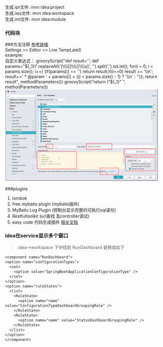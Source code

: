 生成.ipr文件: mvn idea:project  
生成.iws文件: mvn idea:workspace  
生成.iml文件: mvn idea:module  


### 代码块
###方法注释
[参考链接](https://www.cnblogs.com/silentercn/p/9782230.html)  
Settings >> Editor >> Live TempLateS   
example:  
自定义表达式： 
groovyScript("def result=''; def params=\"${_1}\".replaceAll('[\\\\[|\\\\]|\\\\s]', '').split(',').toList(); for(i = 0; i < params.size(); i++) {if(params[i] == '') return result;if(i==0) result += '\\n'; result+=' * @param ' + params[i] + ((i < params.size() - 1) ? '\\n' : '')}; return result", methodParameters())  
groovyScript("return \"${_1}\" ", methodParameters())  
![](./images/1.png)

###plugins
1. lombok
2. free mybatis plugin (mybatis插件) 
3. MyBatis Log Plugin (控制台显示完整的可执行sql语句)
4. Restfultoolkit (url查找 及controller调试)
5. easy code 代码生成插件 [相关文档](https://gitee.com/makejava/EasyCode/wikis/pages)

### idea在service显示多个窗口
>.idea->workspace 下中找到 RunDashboard 替换成如下

    <component name="RunDashboard">
    <option name="configurationTypes">
      <set>
        <option value="SpringBootApplicationConfigurationType" />
      </set>
    </option>
    <option name="ruleStates">
      <list>
        <RuleState>
          <option name="name" value="ConfigurationTypeDashboardGroupingRule" />
        </RuleState>
        <RuleState>
          <option name="name" value="StatusDashboardGroupingRule" />
        </RuleState>
      </list>
    </option>
    </component>